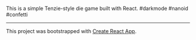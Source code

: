 This is a simple Tenzie-style die game built with React.
#darkmode
#nanoid
#confetti

----------

This project was bootstrapped with [Create React App](https://github.com/facebook/create-react-app).
